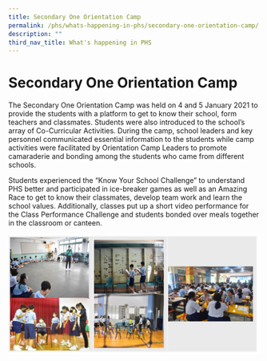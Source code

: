 ```yaml
---
title: Secondary One Orientation Camp
permalink: /phs/whats-happening-in-phs/secondary-one-orientation-camp/
description: ""
third_nav_title: What's happening in PHS
---
```

# **Secondary One Orientation Camp**

The Secondary One Orientation Camp was held on 4 and 5 January 2021 to provide the students with a platform to get to know their school, form teachers and classmates. Students were also introduced to the school’s array of Co-Curricular Activities. During the camp, school leaders and key personnel communicated essential information to the students while camp activities were facilitated by Orientation Camp Leaders to promote camaraderie and bonding among the students who came from different schools.  

Students experienced the “Know Your School Challenge” to understand PHS better and participated in ice-breaker games as well as an Amazing Race to get to know their classmates, develop team work and learn the school values. Additionally, classes put up a short video performance for the Class Performance Challenge and students bonded over meals together in the classroom or canteen.

![](/images/orientation.jpg)